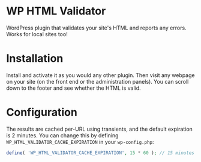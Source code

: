 WP HTML Validator
=================

WordPress plugin that validates your site's HTML and reports any errors. Works for
local sites too!

# Installation

Install and activate it as you would any other plugin. Then visit any webpage on your
site (on the front end or the administration panels). You can scroll down to the
footer and see whether the HTML is valid.

# Configuration

The results are cached per-URL using transients, and the default expiration is 2
minutes. You can change this by defining `WP_HTML_VALIDATOR_CACHE_EXPIRATION` in your
`wp-config.php`:

```php
define( 'WP_HTML_VALIDATOR_CACHE_EXPIRATION', 15 * 60 ); // 15 minutes
```
